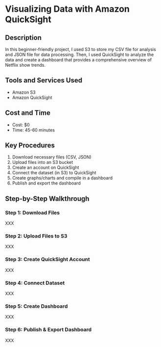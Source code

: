 # Visualizing Data with Amazon QuickSight

## Description
In this beginner-friendly project, I used S3 to store my CSV file for analysis and JSON file for data processing. Then, I used QuickSight to analyze the data and create a dashboard that provides a comprehensive overview of Netflix show trends.

## Tools and Services Used
- Amazon S3
- Amazon QuickSight

## Cost and Time
- Cost: $0
- Time: 45-60 minutes

## Key Procedures
1. Download necessary files (CSV, JSON)
2. Upload files into an S3 bucket
3. Create an account on QuickSight
4. Connect the dataset (in S3) to QuickSight
5. Create graphs/charts and compile in a dashboard
6. Publish and export the dashboard

## Step-by-Step Walkthrough
### Step 1: Download Files
XXX
### Step 2: Upload Files to S3
XXX
### Step 3: Create QuickSight Account
XXX
### Step 4: Connect Dataset
XXX
### Step 5: Create Dashboard
XXX
### Step 6: Publish & Export Dashboard
XXX
